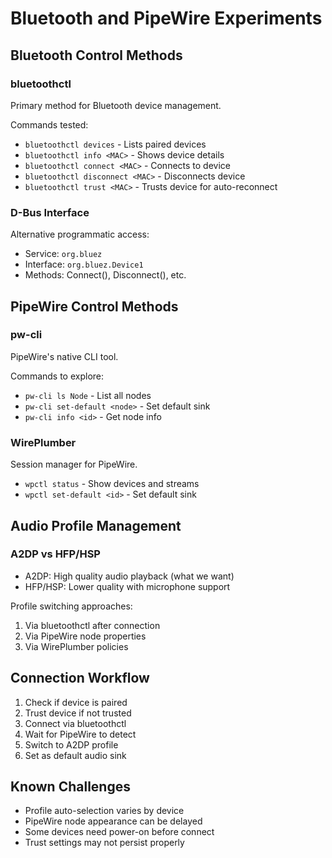 # Bluetooth and PipeWire Experiments

## Bluetooth Control Methods

### bluetoothctl
Primary method for Bluetooth device management.

Commands tested:
- `bluetoothctl devices` - Lists paired devices
- `bluetoothctl info <MAC>` - Shows device details
- `bluetoothctl connect <MAC>` - Connects to device
- `bluetoothctl disconnect <MAC>` - Disconnects device
- `bluetoothctl trust <MAC>` - Trusts device for auto-reconnect

### D-Bus Interface
Alternative programmatic access:
- Service: `org.bluez`
- Interface: `org.bluez.Device1`
- Methods: Connect(), Disconnect(), etc.

## PipeWire Control Methods

### pw-cli
PipeWire's native CLI tool.

Commands to explore:
- `pw-cli ls Node` - List all nodes
- `pw-cli set-default <node>` - Set default sink
- `pw-cli info <id>` - Get node info

### WirePlumber
Session manager for PipeWire.
- `wpctl status` - Show devices and streams
- `wpctl set-default <id>` - Set default sink

## Audio Profile Management

### A2DP vs HFP/HSP
- A2DP: High quality audio playback (what we want)
- HFP/HSP: Lower quality with microphone support

Profile switching approaches:
1. Via bluetoothctl after connection
2. Via PipeWire node properties
3. Via WirePlumber policies

## Connection Workflow
1. Check if device is paired
2. Trust device if not trusted
3. Connect via bluetoothctl
4. Wait for PipeWire to detect
5. Switch to A2DP profile
6. Set as default audio sink

## Known Challenges
- Profile auto-selection varies by device
- PipeWire node appearance can be delayed
- Some devices need power-on before connect
- Trust settings may not persist properly